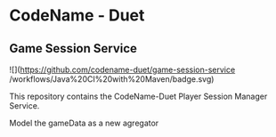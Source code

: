 #  CodeName - Duet
## Game Session Service
 

![](https://github.com/codename-duet/game-session-service
/workflows/Java%20CI%20with%20Maven/badge.svg)

This repository contains the CodeName-Duet Player Session Manager Service.

Model the gameData as a new agregator
